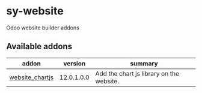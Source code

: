 # sy-website
Odoo website builder addons

[//]: # (addons)

Available addons
----------------
addon | version | summary
--- | --- | ---
[website_chartjs](website_chartjs/) | 12.0.1.0.0 | Add the chart js library on the website.

[//]: # (end addons)

